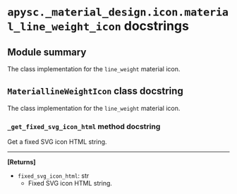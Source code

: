 # `apysc._material_design.icon.material_line_weight_icon` docstrings

## Module summary

The class implementation for the `line_weight` material icon.

## `MateriallineWeightIcon` class docstring

The class implementation for the `line_weight` material icon.

### `_get_fixed_svg_icon_html` method docstring

Get a fixed SVG icon HTML string.<hr>

**[Returns]**

- `fixed_svg_icon_html`: str
  - Fixed SVG icon HTML string.